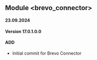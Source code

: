 ## Module <brevo_connector>

#### 23.09.2024
#### Version 17.0.1.0.0
#### ADD

- Initial commit for Brevo Connector
